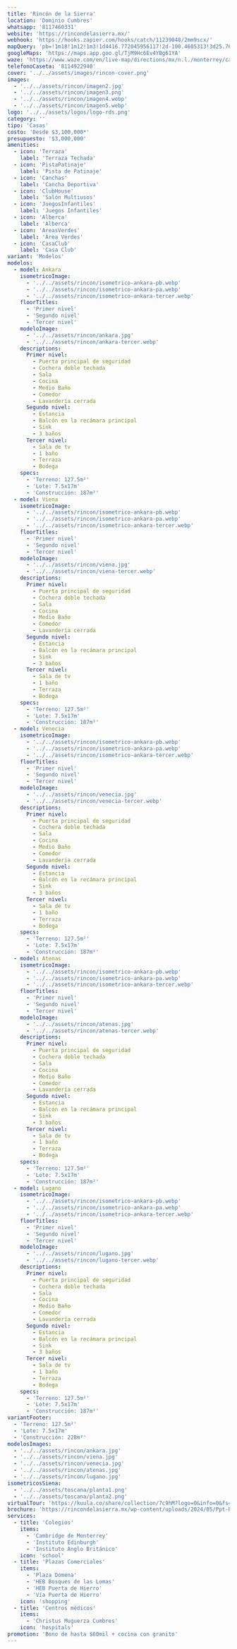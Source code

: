 ```yaml
---
title: 'Rincón de la Sierra'
location: 'Dominio Cumbres'
whatsapp: '8117460331'
website: 'https://rincondelasierra.mx/'
webhook: 'https://hooks.zapier.com/hooks/catch/11239048/2mm9scx/'
mapQuery: 'pb=!1m18!1m12!1m3!1d4416.772045956117!2d-100.4605313!3d25.7604521!2m3!1f0!2f0!3f0!3m2!1i1024!2i768!4f13.1!3m3!1m2!1s0x86629a1fa4885ea7%3A0x63b77e1f02597200!2sCaseta%20Dominio%20Cumbres!5e1!3m2!1sen!2sus!4v1728403661746!5m2!1sen!2sus'
googleMaps: 'https://maps.app.goo.gl/TjM9Hc6Ev4YBg61YA'
waze: 'https://www.waze.com/en/live-map/directions/mx/n.l./monterrey/caseta-dominio-cumbres?place=ChIJp16IpB-aYoYRAHJZAh9-t2M'
telefonoCaseta: '8114922940'
cover: '../../assets/images/rincon-cover.png'
images:
  - '../../assets/rincon/imagen2.jpg'
  - '../../assets/rincon/imagen3.png'
  - '../../assets/rincon/imagen4.webp'
  - '../../assets/rincon/imagen5.webp'
logo: '../../assets/logos/logo-rds.png'
category: ''
tipo: 'Casas'
costo: 'Desde $3,100,000*'
presupuesto: '$3,000,000'
amenities:
  - icon: 'Terraza'
    label: 'Terraza Techada'
  - icon: 'PistaPatinaje'
    label: 'Pista de Patinaje'
  - icon: 'Canchas'
    label: 'Cancha Deportiva'
  - icon: 'ClubHouse'
    label: 'Salón Multiusos'
  - icon: 'JuegosInfantiles'
    label: 'Juegos Infantiles'
  - icon: 'Alberca'
    label: 'Alberca'
  - icon: 'AreasVerdes'
    label: 'Área Verdes'
  - icon: 'CasaClub'
    label: 'Casa Club'
variant: 'Modelos'
modelos:
  - model: Ankara
    isometricoImage:
      - '../../assets/rincon/isometrico-ankara-pb.webp'
      - '../../assets/rincon/isometrico-ankara-pa.webp'
      - '../../assets/rincon/isometrico-ankara-tercer.webp'
    floorTitles:
      - 'Primer nivel'
      - 'Segundo nivel'
      - 'Tercer nivel'
    modeloImage:
      - '../../assets/rincon/ankara.jpg'
      - '../../assets/rincon/ankara-tercer.webp'
    descriptions:
      Primer nivel:
        - Puerta principal de seguridad
        - Cochera doble techada
        - Sala
        - Cocina
        - Medio Baño
        - Comedor
        - Lavandería cerrada
      Segundo nivel:
        - Estancia
        - Balcón en la recámara principal
        - Sink
        - 3 baños
      Tercer nivel:
        - Sala de tv
        - 1 baño
        - Terraza
        - Bodega
    specs:
      - 'Terreno: 127.5m²'
      - 'Lote: 7.5x17m'
      - 'Construcción: 187m²'
  - model: Viena
    isometricoImage:
      - '../../assets/rincon/isometrico-ankara-pb.webp'
      - '../../assets/rincon/isometrico-ankara-pa.webp'
      - '../../assets/rincon/isometrico-ankara-tercer.webp'
    floorTitles:
      - 'Primer nivel'
      - 'Segundo nivel'
      - 'Tercer nivel'
    modeloImage:
      - '../../assets/rincon/viena.jpg'
      - '../../assets/rincon/viena-tercer.webp'
    descriptions:
      Primer nivel:
        - Puerta principal de seguridad
        - Cochera doble techada
        - Sala
        - Cocina
        - Medio Baño
        - Comedor
        - Lavandería cerrada
      Segundo nivel:
        - Estancia
        - Balcón en la recámara principal
        - Sink
        - 3 baños
      Tercer nivel:
        - Sala de tv
        - 1 baño
        - Terraza
        - Bodega
    specs:
      - 'Terreno: 127.5m²'
      - 'Lote: 7.5x17m'
      - 'Construcción: 187m²'
  - model: Venecia
    isometricoImage:
      - '../../assets/rincon/isometrico-ankara-pb.webp'
      - '../../assets/rincon/isometrico-ankara-pa.webp'
      - '../../assets/rincon/isometrico-ankara-tercer.webp'
    floorTitles:
      - 'Primer nivel'
      - 'Segundo nivel'
      - 'Tercer nivel'
    modeloImage:
      - '../../assets/rincon/venecia.jpg'
      - '../../assets/rincon/venecia-tercer.webp'
    descriptions:
      Primer nivel:
        - Puerta principal de seguridad
        - Cochera doble techada
        - Sala
        - Cocina
        - Medio Baño
        - Comedor
        - Lavandería cerrada
      Segundo nivel:
        - Estancia
        - Balcón en la recámara principal
        - Sink
        - 3 baños
      Tercer nivel:
        - Sala de tv
        - 1 baño
        - Terraza
        - Bodega
    specs:
      - 'Terreno: 127.5m²'
      - 'Lote: 7.5x17m'
      - 'Construcción: 187m²'
  - model: Atenas
    isometricoImage:
      - '../../assets/rincon/isometrico-ankara-pb.webp'
      - '../../assets/rincon/isometrico-ankara-pa.webp'
      - '../../assets/rincon/isometrico-ankara-tercer.webp'
    floorTitles:
      - 'Primer nivel'
      - 'Segundo nivel'
      - 'Tercer nivel'
    modeloImage:
      - '../../assets/rincon/atenas.jpg'
      - '../../assets/rincon/atenas-tercer.webp'
    descriptions:
      Primer nivel:
        - Puerta principal de seguridad
        - Cochera doble techada
        - Sala
        - Cocina
        - Medio Baño
        - Comedor
        - Lavandería cerrada
      Segundo nivel:
        - Estancia
        - Balcón en la recámara principal
        - Sink
        - 3 baños
      Tercer nivel:
        - Sala de tv
        - 1 baño
        - Terraza
        - Bodega
    specs:
      - 'Terreno: 127.5m²'
      - 'Lote: 7.5x17m'
      - 'Construcción: 187m²'
  - model: Lugano
    isometricoImage:
      - '../../assets/rincon/isometrico-ankara-pb.webp'
      - '../../assets/rincon/isometrico-ankara-pa.webp'
      - '../../assets/rincon/isometrico-ankara-tercer.webp'
    floorTitles:
      - 'Primer nivel'
      - 'Segundo nivel'
      - 'Tercer nivel'
    modeloImage:
      - '../../assets/rincon/lugano.jpg'
      - '../../assets/rincon/lugano-tercer.webp'
    descriptions:
      Primer nivel:
        - Puerta principal de seguridad
        - Cochera doble techada
        - Sala
        - Cocina
        - Medio Baño
        - Comedor
        - Lavandería cerrada
      Segundo nivel:
        - Estancia
        - Balcón en la recámara principal
        - Sink
        - 3 baños
      Tercer nivel:
        - Sala de tv
        - 1 baño
        - Terraza
        - Bodega
    specs:
      - 'Terreno: 127.5m²'
      - 'Lote: 7.5x17m'
      - 'Construcción: 187m²'
variantFooter:
  - 'Terreno: 127.5m²'
  - 'Lote: 7.5x17m'
  - 'Construcción: 228m²'
modelosImages:
  - '../../assets/rincon/ankara.jpg'
  - '../../assets/rincon/viena.jpg'
  - '../../assets/rincon/venecia.jpg'
  - '../../assets/rincon/atenas.jpg'
  - '../../assets/rincon/lugano.jpg'
isometricosSiena:
  - '../../assets/toscana/planta1.png'
  - '../../assets/toscana/planta2.png'
virtualTour: 'https://kuula.co/share/collection/7c9hM?logo=0&info=0&fs=1&vr=1&sd=1&initload=0&thumbs=1'
brochure: 'https://rincondelasierra.mx/wp-content/uploads/2024/05/Ppt-RDLS-2024.pdf'
services:
  - title: 'Colegios'
    items:
      - 'Cambridge de Monterrey'
      - 'Instituto Edinburgh'
      - 'Instituto Anglo Británico'
    icon: 'school'
  - title: 'Plazas Comerciales'
    items:
      - 'Plaza Domena'
      - 'HEB Bosques de las Lomas'
      - 'HEB Puerta de Hierro'
      - 'Vía Puerta de Hierro'
    icon: 'shopping'
  - title: 'Centros médicos'
    items:
      - 'Christus Muguerza Cumbres'
    icon: 'hospitals'
promotion: 'Bono de hasta $60mil + cocina con granito'
---
```

